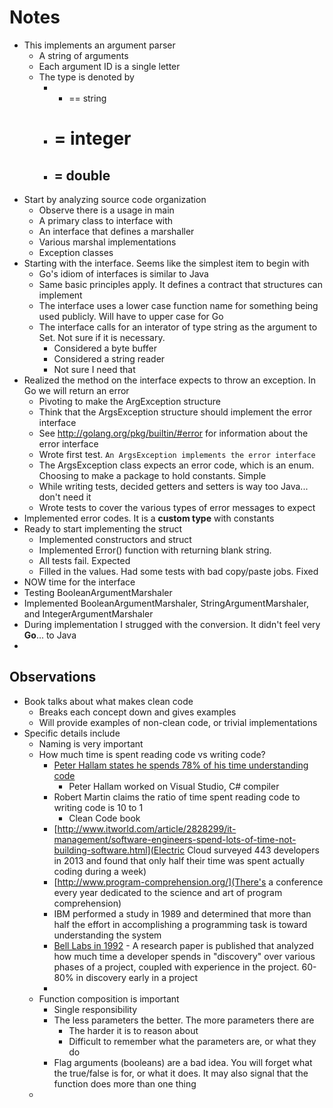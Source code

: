 Notes
=====

* This implements an argument parser
	* A string of arguments
	* Each argument ID is a single letter
	* The type is denoted by
		* * == string
		* # = integer
		* ## = double
* Start by analyzing source code organization
	* Observe there is a usage in main
	* A primary class to interface with
	* An interface that defines a marshaller
	* Various marshal implementations
	* Exception classes
* Starting with the interface. Seems like the simplest item to begin with
	* Go's idiom of interfaces is similar to Java
	* Same basic principles apply. It defines a contract that structures can implement
	* The interface uses a lower case function name for something being used publicly. Will have to upper case for Go
	* The interface calls for an interator of type string as the argument to Set. Not sure if it is necessary.
		* Considered a byte buffer
		* Considered a string reader
		* Not sure I need that
* Realized the method on the interface expects to throw an exception. In Go we will return an error
	* Pivoting to make the ArgException structure
	* Think that the ArgsException structure should implement the error interface
	* See http://golang.org/pkg/builtin/#error for information about the error interface
	* Wrote first test. ```An ArgsException implements the error interface```
	* The ArgsException class expects an error code, which is an enum. Choosing to make a package to hold constants. Simple
	* While writing tests, decided getters and setters is way too Java... don't need it
	* Wrote tests to cover the various types of error messages to expect
* Implemented error codes. It is a **custom type** with constants
* Ready to start implementing the struct
	* Implemented constructors and struct
	* Implemented Error() function with returning blank string.
	* All tests fail. Expected
	* Filled in the values. Had some tests with bad copy/paste jobs. Fixed
* NOW time for the interface
* Testing BooleanArgumentMarshaler
* Implemented BooleanArgumentMarshaler, StringArgumentMarshaler, and IntegerArgumentMarshaler
* During implementation I strugged with the conversion. It didn't feel very **Go**... to Java
*

Observations
------------

* Book talks about what makes clean code
	* Breaks each concept down and gives examples
	* Will provide examples of non-clean code, or trivial implementations
* Specific details include
	* Naming is very important
	* How much time is spent reading code vs writing code?
		* [Peter Hallam states he spends 78% of his time understanding code](http://blogs.msdn.com/b/peterhal/archive/2006/01/04/509302.aspx)
			* Peter Hallam worked on Visual Studio, C# compiler
		* Robert Martin claims the ratio of time spent reading code to writing code is 10 to 1
			* Clean Code book
		* [http://www.itworld.com/article/2828299/it-management/software-engineers-spend-lots-of-time-not-building-software.html](Electric Cloud surveyed 443 developers in 2013 and found that only half their time was spent actually coding during a week)
		* [http://www.program-comprehension.org/](There's a conference every year dedicated to the science and art of program comprehension)
		* IBM performed a study in 1989 and determined that more than half the effort in accomplishing a programming task is toward understanding the system
		* [Bell Labs in 1992](http://www.manclswx.com/papers/evolving.pdf) - A research paper is published that analyzed how much time a developer spends in "discovery" over various phases of a project, coupled with experience in the project. 60-80% in discovery early in a project
		*
	* Function composition is important
		* Single responsibility
		* The less parameters the better. The more parameters there are
			* The harder it is to reason about
			* Difficult to remember what the parameters are, or what they do
		* Flag arguments (booleans) are a bad idea. You will forget what the true/false is for, or what it does. It may also signal that the function does more than one thing
	*